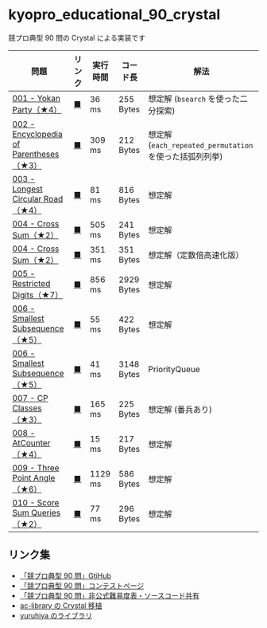 # kyopro_educational_90_crystal

競プロ典型 90 問の Crystal による実装です

| 問題                                                                                               | リンク                                                                                       | 実行時間 | コード長   | 解法                                                    |
| -------------------------------------------------------------------------------------------------- | -------------------------------------------------------------------------------------------- | -------- | ---------- | ------------------------------------------------------- |
| [001 - Yokan Party（★4）](https://atcoder.jp/contests/typical90/tasks/typical90_a)                 | [<u>■</u>](https://github.com/yuruhi/kyopro_educational_90_crystal/blob/main/code/001.cr)    | 36 ms    | 255 Bytes  | 想定解 (`bsearch` を使った二分探索)                     |
| [002 - Encyclopedia of Parentheses（★3）](https://atcoder.jp/contests/typical90/tasks/typical90_b) | [<u>■</u>](https://github.com/yuruhi/kyopro_educational_90_crystal/blob/main/code/002.cr)    | 309 ms   | 212 Bytes  | 想定解 (`each_repeated_permutation` を使った括弧列列挙) |
| [003 - Longest Circular Road（★4）](https://atcoder.jp/contests/typical90/tasks/typical90_c)       | [<u>■</u>](https://github.com/yuruhi/kyopro_educational_90_crystal/blob/main/code/003.cr)    | 81 ms    | 816 Bytes  | 想定解                                                  |
| [004 - Cross Sum（★2）](https://atcoder.jp/contests/typical90/tasks/typical90_d)                   | [<u>■</u>](https://github.com/yuruhi/kyopro_educational_90_crystal/blob/main/code/004-01.cr) | 505 ms   | 241 Bytes  | 想定解                                                  |
| [004 - Cross Sum（★2）](https://atcoder.jp/contests/typical90/tasks/typical90_d)                   | [<u>■</u>](https://github.com/yuruhi/kyopro_educational_90_crystal/blob/main/code/004-02.cr) | 351 ms   | 351 Bytes  | 想定解（定数倍高速化版）                                |
| [005 - Restricted Digits（★7）](https://atcoder.jp/contests/typical90/tasks/typical90_e)           | [<u>■</u>](https://github.com/yuruhi/kyopro_educational_90_crystal/blob/main/code/005.cr)    | 856 ms   | 2929 Bytes | 想定解                                                  |
| [006 - Smallest Subsequence（★5）](https://atcoder.jp/contests/typical90/tasks/typical90_f)        | [<u>■</u>](https://github.com/yuruhi/kyopro_educational_90_crystal/blob/main/code/006-01.cr) | 55 ms    | 422 Bytes  | 想定解                                                  |
| [006 - Smallest Subsequence（★5）](https://atcoder.jp/contests/typical90/tasks/typical90_f)        | [<u>■</u>](https://github.com/yuruhi/kyopro_educational_90_crystal/blob/main/code/006-02.cr) | 41 ms    | 3148 Bytes | PriorityQueue                                           |
| [007 - CP Classes（★3）](https://atcoder.jp/contests/typical90/tasks/typical90_g)                  | [<u>■</u>](https://github.com/yuruhi/kyopro_educational_90_crystal/blob/main/code/007.cr)    | 165 ms   | 225 Bytes  | 想定解 (番兵あり)                                       |
| [008 - AtCounter（★4）](https://atcoder.jp/contests/typical90/tasks/typical90_h)                   | [<u>■</u>](https://github.com/yuruhi/kyopro_educational_90_crystal/blob/main/code/008.cr)    | 15 ms    | 217 Bytes  | 想定解                                                  |
| [009 - Three Point Angle（★6）](https://atcoder.jp/contests/typical90/tasks/typical90_i)           | [<u>■</u>](https://github.com/yuruhi/kyopro_educational_90_crystal/blob/main/code/009.cr)    | 1129 ms  | 586 Bytes  | 想定解                                                  |
| [010 - Score Sum Queries（★2）](https://atcoder.jp/contests/typical90/tasks/typical90_j)           | [<u>■</u>](https://github.com/yuruhi/kyopro_educational_90_crystal/blob/main/code/010.cr)    | 77 ms    | 296 Bytes  | 想定解                                                  |

## リンク集

-   [「競プロ典型 90 問」GtiHub](https://github.com/E869120/kyopro_educational_90)
-   [「競プロ典型 90 問」コンテストページ](https://atcoder.jp/contests/typical90)
-   [「競プロ典型 90 問」非公式難易度表・ソースコード共有](https://docs.google.com/spreadsheets/d/1GG4Higis4n4GJBViVltjcbuNfyr31PzUY_ZY1zh2GuI/edit#gid=0)
-   [ac-library の Crystal 移植](https://github.com/google/ac-library.cr)
-   [yuruhiya のライブラリ](https://github.com/yuruhi/crystal_lib)
